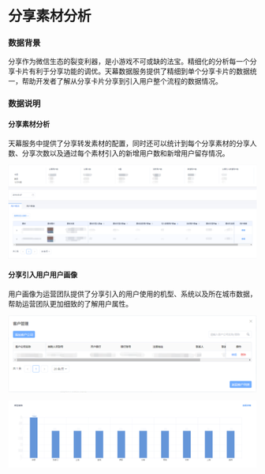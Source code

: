 # 分享素材分析

### **数据背景**

分享作为微信生态的裂变利器，是小游戏不可或缺的法宝。精细化的分析每一个分享卡片有利于分享功能的调优。天幕数据服务提供了精细到单个分享卡片的数据统一，帮助开发者了解从分享卡片分享到引入用户整个流程的数据情况。

### **数据说明**

#### 分享素材分析

天幕服务中提供了分享转发素材的配置，同时还可以统计到每个分享素材的分享人数、分享次数以及通过每个素材引入的新增用户数和新增用户留存情况。

![](../../.gitbook/assets/image%20%2861%29.png)

#### 分享引入用户用户画像

用户画像为运营团队提供了分享引入的用户使用的机型、系统以及所在城市数据，帮助运营团队更加细致的了解用户属性。

![](../../.gitbook/assets/image%20%28219%29.png)

![](../../.gitbook/assets/image%20%2894%29.png)

